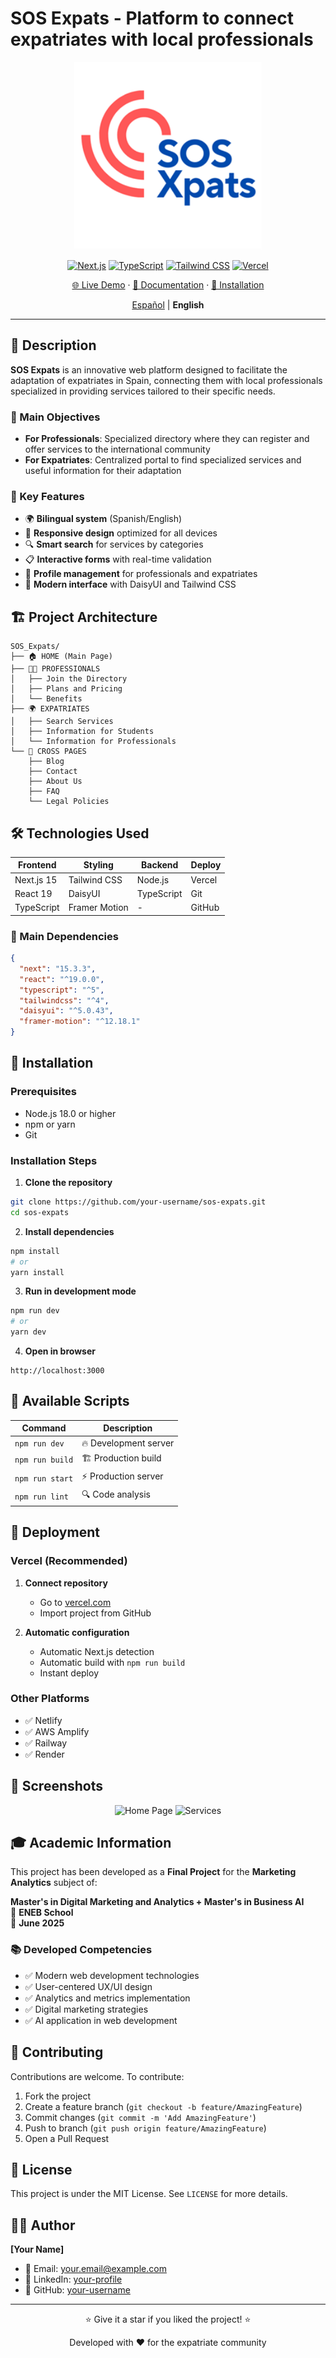 # SOS Expats - Platform to connect expatriates with local professionals

<div align="center">
  <img src="./public/assets/logos/logo_sos_expats.png" alt="SOS Expats Logo" width="300"/>
</div>

<div align="center">

[![Next.js](https://img.shields.io/badge/Next.js-15.3.3-black?style=for-the-badge&logo=next.js)](https://nextjs.org/)
[![TypeScript](https://img.shields.io/badge/TypeScript-5-blue?style=for-the-badge&logo=typescript)](https://www.typescriptlang.org/)
[![Tailwind CSS](https://img.shields.io/badge/Tailwind_CSS-4-38B2AC?style=for-the-badge&logo=tailwind-css)](https://tailwindcss.com/)
[![Vercel](https://img.shields.io/badge/Vercel-000000?style=for-the-badge&logo=vercel)](https://vercel.com/)

[🌐 Live Demo](https://sos-expats.vercel.app) · [📄 Documentation](#documentation) · [🚀 Installation](#installation)

[Español](./README.md) | **English**

</div>

---

## 📖 Description

**SOS Expats** is an innovative web platform designed to facilitate the adaptation of expatriates in Spain, connecting them with local professionals specialized in providing services tailored to their specific needs.

### 🎯 Main Objectives

- **For Professionals**: Specialized directory where they can register and offer services to the international community
- **For Expatriates**: Centralized portal to find specialized services and useful information for their adaptation

### 🌟 Key Features

- 🌍 **Bilingual system** (Spanish/English)
- 📱 **Responsive design** optimized for all devices
- 🔍 **Smart search** for services by categories
- 📋 **Interactive forms** with real-time validation
- 👥 **Profile management** for professionals and expatriates
- 🎨 **Modern interface** with DaisyUI and Tailwind CSS

## 🏗️ Project Architecture

```
SOS_Expats/
├── 🏠 HOME (Main Page)
├── 👨‍💼 PROFESSIONALS
│   ├── Join the Directory
│   ├── Plans and Pricing
│   └── Benefits
├── 🌍 EXPATRIATES
│   ├── Search Services
│   ├── Information for Students
│   └── Information for Professionals
└── 📄 CROSS PAGES
    ├── Blog
    ├── Contact
    ├── About Us
    ├── FAQ
    └── Legal Policies
```

## 🛠️ Technologies Used

<div align="center">

| Frontend | Styling | Backend | Deploy |
|----------|---------|---------|--------|
| Next.js 15 | Tailwind CSS | Node.js | Vercel |
| React 19 | DaisyUI | TypeScript | Git |
| TypeScript | Framer Motion | - | GitHub |

</div>

### 🔧 Main Dependencies

```json
{
  "next": "15.3.3",
  "react": "^19.0.0",
  "typescript": "^5",
  "tailwindcss": "^4",
  "daisyui": "^5.0.43",
  "framer-motion": "^12.18.1"
}
```

## 🚀 Installation

### Prerequisites

- Node.js 18.0 or higher
- npm or yarn
- Git

### Installation Steps

1. **Clone the repository**

```bash
git clone https://github.com/your-username/sos-expats.git
cd sos-expats
```

2. **Install dependencies**

```bash
npm install
# or
yarn install
```

3. **Run in development mode**

```bash
npm run dev
# or
yarn dev
```

4. **Open in browser**

```
http://localhost:3000
```

## 📜 Available Scripts

| Command | Description |
|---------|-------------|
| `npm run dev` | 🔥 Development server |
| `npm run build` | 🏗️ Production build |
| `npm run start` | ⚡ Production server |
| `npm run lint` | 🔍 Code analysis |

## 🚀 Deployment

### Vercel (Recommended)

1. **Connect repository**
   - Go to [vercel.com](https://vercel.com)
   - Import project from GitHub

2. **Automatic configuration**
   - Automatic Next.js detection
   - Automatic build with `npm run build`
   - Instant deploy

### Other Platforms

- ✅ Netlify
- ✅ AWS Amplify  
- ✅ Railway
- ✅ Render

## 📱 Screenshots

<div align="center">
  <img src="./docs/screenshot-home.png" alt="Home Page" width="45%"/>
  <img src="./docs/screenshot-services.png" alt="Services" width="45%"/>
</div>

## 🎓 Academic Information

This project has been developed as a **Final Project** for the **Marketing Analytics** subject of:

**Master's in Digital Marketing and Analytics + Master's in Business AI**  
🏫 **ENEB School**  
📅 **June 2025**

### 📚 Developed Competencies

- ✅ Modern web development technologies
- ✅ User-centered UX/UI design
- ✅ Analytics and metrics implementation
- ✅ Digital marketing strategies
- ✅ AI application in web development

## 🤝 Contributing

Contributions are welcome. To contribute:

1. Fork the project
2. Create a feature branch (`git checkout -b feature/AmazingFeature`)
3. Commit changes (`git commit -m 'Add AmazingFeature'`)
4. Push to branch (`git push origin feature/AmazingFeature`)
5. Open a Pull Request

## 📄 License

This project is under the MIT License. See `LICENSE` for more details.

## 👨‍💻 Author

**[Your Name]**
- 📧 Email: your.email@example.com
- 💼 LinkedIn: [your-profile](https://linkedin.com/in/your-profile)
- 🐙 GitHub: [your-username](https://github.com/your-username)

---

<div align="center">
  <p>⭐ Give it a star if you liked the project! ⭐</p>
  <p>Developed with ❤️ for the expatriate community</p>
</div>
